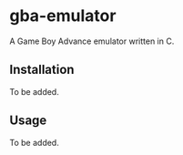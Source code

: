 # gba-emulator
A Game Boy Advance emulator written in C.

## Installation
To be added.

## Usage
To be added.
